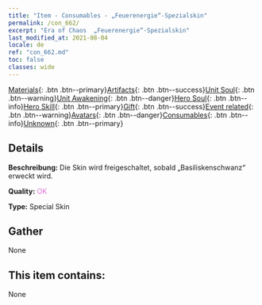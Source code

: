 ```yaml
---
title: "Item - Consumables - „Feuerenergie“-Spezialskin"
permalink: /con_662/
excerpt: "Era of Chaos  „Feuerenergie“-Spezialskin"
last_modified_at: 2021-08-04
locale: de
ref: "con_662.md"
toc: false
classes: wide
---
```

 [Materials](/ItemsDE/){: .btn .btn--primary}[Artifacts](/ItemsDE/Artifacts/){: .btn .btn--success}[Unit Soul](/ItemsDE/UnitSoul/){: .btn .btn--warning}[Unit Awakening](/ItemsDE/UnitAwakening/){: .btn .btn--danger}[Hero Soul](/ItemsDE/HeroSoul/){: .btn .btn--info}[Hero Skill](/ItemsDE/HeroSkill/){: .btn .btn--primary}[Gift](/ItemsDE/Gift/){: .btn .btn--success}[Event related](/ItemsDE/Events/){: .btn .btn--warning}[Avatars](/ItemsDE/Avatars/){: .btn .btn--danger}[Consumables](/ItemsDE/Consumables/){: .btn .btn--info}[Unknown](/ItemsDE/Unknown/){: .btn .btn--primary}

## Details
 **Beschreibung:** Die Skin wird freigeschaltet, sobald „Basiliskenschwanz“ erweckt wird.

 **Quality:** <span style="color: #DA70D6">OK</span>

 **Type:** Special Skin

## Gather

  None

## This item contains:

  None

